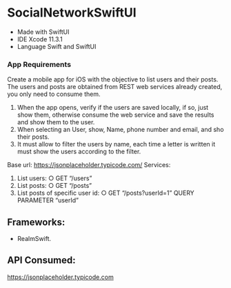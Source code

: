 # SocialNetworkSwiftUI

- Made with SwiftUI
- IDE Xcode 11.3.1
- Language Swift and SwiftUI

### App Requirements
Create a mobile app for iOS with the objective to list users and their posts.
The users and posts are obtained from REST web services already created, you only need to consume them.

1. When the app opens, verify if the users are saved locally, if so, just show them, otherwise consume the web service and save the results and show them to the user.
2. When selecting an User, show, Name, phone number and email, and sho their posts.
3. It must allow to filter the users by name, each time a letter is written it must show the users according to the filter.

Base url: https://jsonplaceholder.typicode.com/
Services:
1. List users:
○ GET “/users”
2. List posts:
○ GET “/posts”
3. List posts of specific user id:
○ GET “/posts?userId=1”
    QUERY PARAMETER “userId”

## Frameworks:
- RealmSwift.

## API Consumed:
https://jsonplaceholder.typicode.com

